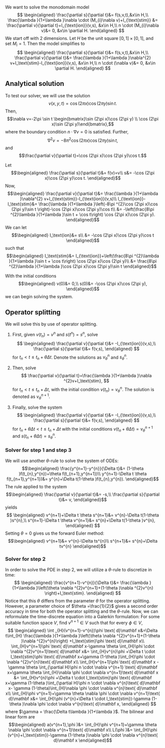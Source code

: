 We want to solve the monodomain model
$$
\begin{aligned}
\frac{\partial s}{\partial t}&= f(s,v,t),&x\in H,\\
\frac{\lambda }{1+\lambda }\nabla \cdot (M_{i}\nabla v)+I_{\text{stim}} &= \frac{\partial v}{\partial t}+I_{\text{ion}}(v,s), &x\in H,\\
n \cdot (M_{i}\nabla v)&= 0, &x\in \partial H.
\end{aligned}
$$
We start off with 2 dimensions. Let $H$ be the unit square $[0,1]\times[0,1]$, and set $M_{i}=1$. Then the model simplifies to
$$
\begin{aligned}
\frac{\partial s}{\partial t}&= f(s,v,t),&x\in H,\\
\frac{\partial v}{\partial t}&= \frac{\lambda }{1+\lambda }\nabla^{2} v+I_\text{stim}-I_{\text{ion}}(v,s), &x\in H,\\
n \cdot (\nabla v)&= 0, &x\in \partial H.
\end{aligned}
$$
## Analytical solution
To test our solver, we will use the solution
$$v(x,y,t)=\cos (2\pi x)\cos (2\pi y)\sin t.$$
Then,
$$\nabla v=-2\pi \sin t \begin{bmatrix}\sin (2\pi x)\cos (2\pi y) \\ \cos (2\pi x)\sin (2\pi y)\end{bmatrix},$$
where the boundary condition $n \cdot \nabla v=0$ is satisfied. Further,
$$\nabla ^{2}v = -8\pi ^{2}\cos (2\pi x)\cos (2\pi y)\sin t,$$
and
$$\frac{\partial v}{\partial t}=\cos (2\pi x)\cos (2\pi y)\cos t.$$

Let 
$$\begin{aligned}
\frac{\partial s}{\partial t}&= f(v)=v\\
s&= -\cos (2\pi x)\cos (2\pi y)\cos t.
\end{aligned}$$
Now,
$$\begin{aligned}
\frac{\partial v}{\partial t}&= \frac{\lambda }{1+\lambda }\nabla^{2} v+I_{\text{stim}}-I_{\text{ion}}(v,s)\\
I_{\text{ion}}-I_\text{stim}&= \frac{\lambda }{1+\lambda }\left(-8\pi ^{2}\cos (2\pi x)\cos (2\pi y)\sin t \right)-\cos (2\pi x)\cos (2\pi y)\cos t\\
&= -\left(\frac{8\pi ^{2}\lambda }{1+\lambda }\sin t + \cos t\right) \cos (2\pi x)\cos (2\pi y).
\end{aligned}$$
We can let 
$$\begin{aligned}
I_\text{ion}&= s\\
&= -\cos (2\pi x)\cos (2\pi y)\cos t
\end{aligned}$$
such that
$$\begin{aligned}
I_\text{stim}&= I_{\text{ion}}+\left(\frac{8\pi ^{2}\lambda }{1+\lambda }\sin t + \cos t\right) \cos (2\pi x)\cos (2\pi y)\\
&= \frac{8\pi ^{2}\lambda }{1+\lambda }\cos (2\pi x)\cos (2\pi y)\sin t
\end{aligned}$$

With the initial conditions
$$\begin{aligned}
v(0)&= 0,\\
s(0)&= -\cos (2\pi x)\cos (2\pi y),
\end{aligned}$$
we can begin solving the system.

## Operator splitting
We will solve this by use of operator splitting. 

1. First, given $v(t_{n})=v^{n}$ and $s(t^{n})=s^{n}$, solve
	$$
\begin{aligned}
\frac{\partial v}{\partial t}&= -I_{\text{ion}}(v,s),\\
\frac{\partial s}{\partial t}&= f(v,s),
\end{aligned}
$$
	for $t_{n}<t \le t_{n}+\theta \Delta t$. Denote the solutions as $v_{\theta }^{n}$ and $s_{\theta }^{n}$.

2. Then, solve
	$$
\frac{\partial v}{\partial t}=\frac{\lambda }{1+\lambda }\nabla ^{2}v+I_\text{stim},
$$
	for $t_{n}<t \le t_{n}+\Delta t$, with the initial condition $v(t_{n})=v_{\theta }^{n}$. The solution is denoted as $v_{\theta }^{n+1}$.
3. Finally, solve the system
	$$
\begin{aligned}
\frac{\partial v}{\partial t}&= -I_{\text{ion}}(v,s),\\
\frac{\partial s}{\partial t}&= f(v,s),
\end{aligned}
$$
	for $t_{n}+\theta \Delta t <t \le t_{n}+\Delta t$ with the initial conditions $v(t_{n}+\theta \Delta t)=v_{\theta }^{n+1}$ and $s(t_{n}+\theta \Delta t)=s^{n}_{\theta }$.

### Solver for step 1 and step 3
We will use another $\theta$-rule to solve the system of ODEs:
$$\begin{aligned}
\frac{y^{n+1}-y^{n}}{\Delta t}&= (1-\theta )f(t_{n},y^{n})+\theta f(t_{n+1},y^{n+1})\\
y^{n+1}-\Delta t \theta f(t_{n+1},y^{n+1})&= y^{n}+\Delta t(1-\theta )f(t_{n},y^{n}).
\end{aligned}$$
The rule applied to the system
$$\begin{aligned}
\frac{\partial v}{\partial t}&= -s,\\
\frac{\partial s}{\partial t}&= v,
\end{aligned}$$
yields
$$
\begin{aligned}
v^{n+1}+\Delta t \theta s^{n+1}&=  v^{n}-\Delta t(1-\theta )s^{n},\\
s^{n+1}-\Delta t \theta v^{n+1}&= s^{n}+\Delta t(1-\theta )v^{n},
\end{aligned}
$$
Setting $\theta =0$ gives us the forward Euler method:
$$\begin{aligned}
v^{n+1}&= v^{n}-\Delta ts^{n}\\
s^{n+1}&= s^{n}+\Delta tv^{n}
\end{aligned}$$

### Solver for step 2
In order to solve the PDE in step 2, we will utilize a $\theta$-rule to discretize in time:
$$
\begin{aligned}
\frac{v^{n+1}-v^{n}}{\Delta t}&= \frac{\lambda }{1+\lambda }\left(\theta \nabla ^{2}v^{n+1}+(1-\theta )\nabla ^{2}v^{n} \right)+I_\text{stim}.
\end{aligned}
$$
Notice that this $\theta$ differs from the parameter $\theta$ for the operator splitting. However, a parameter choice of $\theta =\frac{1}{2}$ gives a second order accuracy in time for both the operator splitting and the $\theta$-rule. Now, we can reformulate the time-discrete equation into a Galerkin formulation: 
For some suitable function space $V$, find $v^{n+1}\in V$ such that for every $\phi \in V$,
$$
\begin{aligned}
\int _{H}(v^{n+1}-v^{n})\phi  \text{ d}\mathbf x&=\Delta t\int_{H} \frac{\lambda }{1+\lambda }\left(\theta \nabla ^{2}v^{n+1}+(1-\theta )\nabla ^{2}v^{n}\right) +I_\text{stim}\phi \text{ d}\mathbf x\\
\int_{H}v^{n+1}\phi \text{ d}\mathbf x-\gamma \theta \int_{H}\phi \cdot \nabla ^{2}v^{n+1}\text{ d}\mathbf x&= \int_{H}v^{n}\phi +\Delta t \cdot I_\text{stim}\phi  \text{ d}\mathbf x+\gamma (1-\theta )\int_{H}\phi \cdot \nabla ^{2}v^{n}\text{ d}\mathbf x\\
\int_{H}v^{n+1}\phi  \text{ d}\mathbf x -\gamma \theta \int_{\partial H}\phi n \cdot \nabla v^{n+1} \text{ d}\mathbf x+\gamma \theta \int_{H}\nabla \phi \cdot \nabla v^{n+1}\text{ d}\mathbf x &= \int_{H}v^{n}\phi +\Delta t \cdot I_\text{stim}\phi  \text{ d}\mathbf x+\gamma (1-\theta )\int_{\partial H}\phi n \cdot \nabla v^{n}\text{ d}\mathbf x- \gamma (1-\theta)\int_{H}\nabla \phi \cdot \nabla v^{n}\text{ d}\mathbf x\\
\int_{H}\phi v^{n+1}+\gamma \theta \nabla \phi \cdot \nabla v^{n+1}\text{ d}\mathbf x&= \int_{H}\phi (v^{n}+\Delta t \cdot I_\text{stim})-\gamma (1-\theta )\nabla \phi \cdot \nabla v^{n}\text{ d}\mathbf x,
\end{aligned}
$$
where $\gamma = \frac{\Delta t\lambda }{1+\lambda }$. 
The bilinear and linear form are
$$\begin{aligned}
a(v^{n+1},\phi )&= \int_{H}\phi v^{n+1}+\gamma \theta \nabla \phi \cdot \nabla v^{n+1}\text{ d}\mathbf x\\
L(\phi )&= \int_{H}\phi (v^{n}+I_\text{stim})-\gamma (1-\theta )\nabla \phi \cdot \nabla v^{n}\text{ d}\mathbf x
\end{aligned}$$


